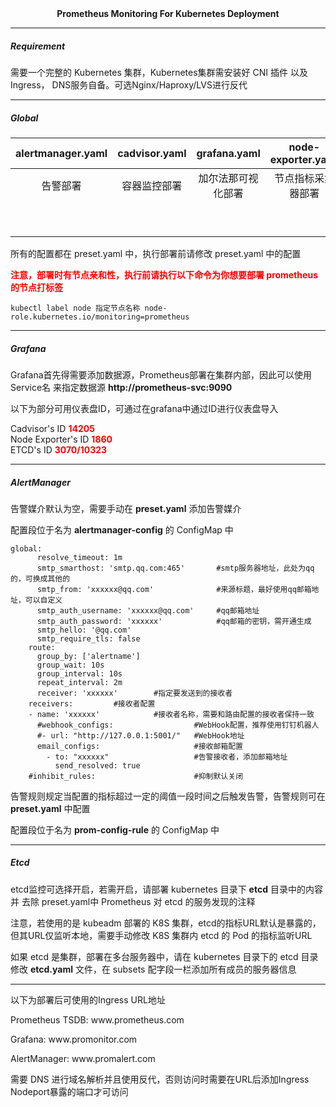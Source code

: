 <div align="center"><strong>Prometheus Monitoring For Kubernetes Deployment</strong></div>

---

##### Requirement

<div>需要一个完整的 Kubernetes 集群，Kubernetes集群需安装好 CNI 插件 以及 Ingress， DNS服务自备。可选Nginx/Haproxy/LVS进行反代</div>

----

##### Global

| alertmanager.yaml | cadvisor.yaml |    grafana.yaml    | node-exporter.yaml | preset.yaml | prometheus.yaml |
| :---------------: | :-----------: | :----------------: | :----------------: | :---------: | :-------------: |
|     告警部署      | 容器监控部署  | 加尔法那可视化部署 | 节点指标采集器部署 |  预设部署   |    TSDB部署     |
||||| 首先Kubectl执行该文件 ||

<div>所有的配置都在 preset.yaml 中，执行部署前请修改 preset.yaml 中的配置</div>

<font color="red" ><strong>注意，部署时有节点亲和性，执行前请执行以下命令为你想要部署 prometheus 的节点打标签</strong></font>

```shell
kubectl label node 指定节点名称 node-role.kubernetes.io/monitoring=prometheus
```

--------

##### Grafana

<div>Grafana首先得需要添加数据源，Prometheus部署在集群内部，因此可以使用 Service名 来指定数据源
<strong>http://prometheus-svc:9090</strong></div>

以下为部分可用仪表盘ID，可通过在grafana中通过ID进行仪表盘导入

<div>Cadvisor's ID  <strong><font color="red">14205</font></strong></div>

<div>Node Exporter's ID  <strong><font color="red">1860</font></strong></div>

<div>ETCD's ID  <strong><font color="red">3070/10323</font></strong></div>

----

##### AlertManager

<div>告警媒介默认为空，需要手动在 <strong>preset.yaml</strong> 添加告警媒介</div>

<p>配置段位于名为 <strong>alertmanager-config</strong> 的 ConfigMap 中</p>

```shell
global:
      resolve_timeout: 1m
      smtp_smarthost: 'smtp.qq.com:465'       #smtp服务器地址，此处为qq的，可换成其他的
      smtp_from: 'xxxxxx@qq.com'              #来源标题，最好使用qq邮箱地址，可以自定义
      smtp_auth_username: 'xxxxxx@qq.com'     #qq邮箱地址
      smtp_auth_password: 'xxxxxx'            #qq邮箱的密钥，需开通生成
      smtp_hello: '@qq.com'
      smtp_require_tls: false
    route:
      group_by: ['alertname']
      group_wait: 10s
      group_interval: 10s
      repeat_interval: 2m
      receiver: 'xxxxxx'        #指定要发送到的接收者
    receivers:         #接收者配置
    - name: 'xxxxxx'            #接收者名称，需要和路由配置的接收者保持一致
      #webhook_configs:                  #WebHook配置，推荐使用钉钉机器人
      #- url: "http://127.0.0.1:5001/"   #WebHook地址
      email_configs:                     #接收邮箱配置
        - to: "xxxxxx"                   #告警接收者，添加邮箱地址
          send_resolved: true
    #inhibit_rules:                      #抑制默认关闭
```

<p>告警规则规定当配置的指标超过一定的阈值一段时间之后触发告警，告警规则可在 <strong>preset.yaml</strong>  中配置</p>

<p>配置段位于名为 <strong>prom-config-rule</strong> 的 ConfigMap 中</p>

---

##### Etcd

<p>etcd监控可选择开启，若需开启，请部署 kubernetes 目录下 <strong>etcd</strong> 目录中的内容 并 去除 preset.yaml中 Prometheus 对 etcd 的服务发现的注释</p>

<p>注意，若使用的是 kubeadm 部署的 K8S 集群，etcd的指标URL默认是暴露的，但其URL仅监听本地，需要手动修改 K8S 集群内 etcd 的 Pod 的指标监听URL</p>

<p>如果 etcd 是集群，部署在多台服务器中，请在 kubernetes 目录下的 etcd 目录修改 <strong>etcd.yaml</strong> 文件，在 subsets 配字段一栏添加所有成员的服务器信息</p>

---

<p>以下为部署后可使用的Ingress URL地址</p>
<p>Prometheus TSDB: www.prometheus.com</p>
<p>Grafana: www.promonitor.com</p>
<p>AlertManager: www.promalert.com</p>
<p>需要 DNS 进行域名解析并且使用反代，否则访问时需要在URL后添加Ingress Nodeport暴露的端口才可访问</p>
